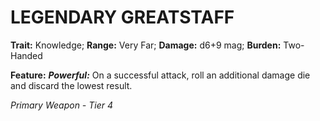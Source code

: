 # LEGENDARY GREATSTAFF

**Trait:** Knowledge; **Range:** Very Far; **Damage:** d6+9 mag; **Burden:** Two-Handed

**Feature:** ***Powerful:*** On a successful attack, roll an additional damage die and discard the lowest result.

*Primary Weapon - Tier 4*
